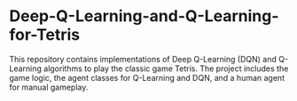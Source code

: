 # Deep-Q-Learning-and-Q-Learning-for-Tetris
This repository contains implementations of Deep Q-Learning (DQN) and Q-Learning algorithms to play the classic game Tetris. The project includes the game logic, the agent classes for Q-Learning and DQN, and a human agent for manual gameplay.

